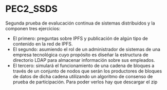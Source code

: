# PEC2_SSDS
Segunda prueba de evalucación continua de sistemas distribuidos y la componen tres ejercicios:
- El primero: preguntas sobre IPFS y  publicación de algún tipo de contenido en la red de IPFS.
- El segundo: asumiendo el rol de un administrador de sistemas de una empresa tecnológica cuyo propósito es diseñar la estructura de directorio LDAP para almacenar información sobre sus empleados.
- El tercero: simulará el funcionamiento de una cadena de bloques a través de un conjunto de nodos que serán los productores de bloques de datos de dicha cadena utilizando un algoritmo de consenso de prueba de participación.
Para poder verlos hay que descargar el zip
